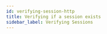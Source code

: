 ```yaml
---
id: verifying-session-http
title: Verifying if a session exists
sidebar_label: Verifying Sessions
---
```


